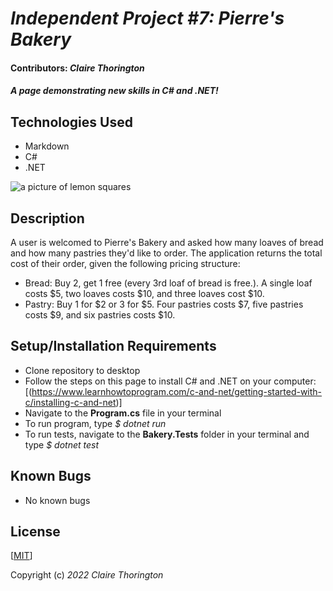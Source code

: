 # _Independent Project #7: Pierre's Bakery_
#### Contributors: _**Claire Thorington**_

#### _A page demonstrating new skills in C# and .NET!_


## Technologies Used

* Markdown
* C#
* .NET

![a picture of lemon squares](https://images-pw.pixieset.com/elementfield/5098089/DSC_0819-d1bcee4d.jpg)

## Description

A user is welcomed to Pierre's Bakery and asked how many loaves of bread and how many pastries they'd like to order. The application returns the total cost of their order, given the following pricing structure:
* Bread: Buy 2, get 1 free (every 3rd loaf of bread is free.). A single loaf costs $5, two loaves costs $10, and three loaves cost $10.
* Pastry: Buy 1 for $2 or 3 for $5. Four pastries costs $7, five pastries costs $9, and six pastries costs $10.

## Setup/Installation Requirements

* Clone repository to desktop
* Follow the steps on this page to install C# and .NET on your computer: [(https://www.learnhowtoprogram.com/c-and-net/getting-started-with-c/installing-c-and-net)]
* Navigate to the __Program.cs__ file in your terminal
* To run program, type _$ dotnet run_
* To run tests, navigate to the __Bakery.Tests__ folder in your terminal and type _$ dotnet test_

## Known Bugs

* No known bugs

## License

[<a href=LICENSE>MIT</a>]

Copyright (c) _2022_ _Claire Thorington_
